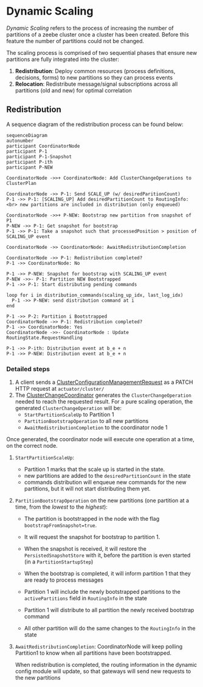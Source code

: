 # Dynamic Scaling

*Dynamic Scaling* refers to the process of increasing the number of partitions of a zeebe cluster once a cluster has been created.
Before this feature the number of partitions could not be changed.

The scaling process is comprised of two sequential phases that ensure new partitions are fully integrated into the cluster:

1. **Redistribution**: Deploy common resources (process definitions, decisions, forms) to new partitions so they can process events
2. **Relocation**: Redistribute message/signal subscriptions across all partitions (old and new) for optimal correlation

## Redistribution

A sequence diagram of the redistribution process can be found below:

```mermaid
sequenceDiagram
autonumber
participant CoordinatorNode
participant P-1
participant P-1-Snapshot
participant P-ith
participant P-NEW

CoordinatorNode ->>+ CoordinatorNode: Add ClusterChangeOperations to ClusterPlan

CoordinatorNode ->> P-1: Send SCALE_UP (w/ desiredParitionCount)
P-1 ->> P-1: [SCALING_UP] Add desiredPartitionCount to RoutingInfo: <br> new partitions are included in distribution (only enqueued)

CoordinatorNode ->>+ P-NEW: Bootstrap new partition from snapshot of P1
P-NEW ->> P-1: Get snapshot for bootstrap
P-1 ->> P-1: Take a snapshot such that processedPosition > position of SCALING_UP event

CoordinatorNode ->> CoordinatorNode: AwaitRedistributionCompletion

CoordinatorNode ->> P-1: Redistribution completed?
P-1 ->> CoordinatorNode: No

P-1 ->> P-NEW: Snapshot for bootstrap with SCALING_UP event
P-NEW ->>- P-1: Partition NEW Bootstrapped
P-1 ->> P-1: Start distributing pending commands

loop for i in distribution_commands(scaling_up_idx, last_log_idx)
  P-1 ->> P-NEW: send distribution command at i
end

P-1 ->> P-2: Partition i Bootstrapped
CoordinatorNode ->> P-1: Redistribution completed?
P-1 ->> CoordinatorNode: Yes
CoordinatorNode ->>- CoordinatorNode : Update RoutingState.RequestHandling

P-1 ->> P-ith: Distribution event at b_e + n
P-1 ->> P-NEW: Distribution event at b_e + n
```

### Detailed steps

1. A client sends a [ClusterConfigurationManagementRequest](zeebe/dynamic-config/src/main/java/io/camunda/zeebe/dynamic/config/api/ClusterConfigurationManagementApi.java) as a PATCH HTTP request at `actuator/cluster/`
1. The [ClusterChangeCoordinator](zeebe/dynamic-config/src/main/java/io/camunda/zeebe/dynamic/config/changes/ConfigurationChangeCoordinator.java) generates the `ClusterChangeOperation` needed to reach the requested result.
  For a pure scaling operation, the generated `ClusterChangeOperation` will be:
    - `StartPartitionScaleUp` to Partition 1
    - `PartitionBootstrapOperation` to all new partitions
    - `AwaitRedistributionCompletion` to the coordinator node 1

 Once generated, the coordinator node will execute one operation at a time, on the correct node.

1. `StartPartitionScaleUp`:
    - Partition 1 marks that the scale up is started in the state.
    - new partitions are added to the `desiredPartitionCount` in the state
    - commands distribution will enqueue new commands for the new partitions, but it will not start distributing them yet.

1. `PartitionBootstrapOperation` on the new partitions (one partition at a time, from the *lowest* to the *highest*):

    - The partition is bootstrapped in the node with the flag `bootstrapFromSnapshot=true`.
    - It will request the snapshot for bootstrap to partition 1.

    - When the snapshot is received, it will restore the `PersistedSnapshotStore` with it, before the partition is even started (in a `PartitionStartupStep`)
    - When the bootstrap is completed, it will inform partition 1 that they are ready to process messages
    - Partition 1 will include the newly bootstrapped partitions to the `activePartitions` field in `RoutingInfo` in the state
    - Partition 1 will distribute to all partition the newly received bootstrap command
    - All other partition will do the same changes to the `RoutingInfo` in the state

1. `AwaitRedistributionCompletion`:
   CoordinatorNode will keep polling Partition1 to know when all partitions have been bootstrapped.

   When redistribution is completed, the routing information in the dynamic config module will update, so that gateways will send new requests to the new partitions
